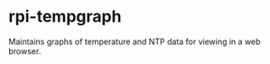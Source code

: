 rpi-tempgraph
=============

Maintains graphs of temperature and NTP data for viewing in a web browser.
